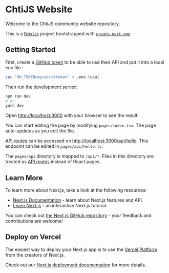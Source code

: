 # ChtiJS Website

Welcome to the ChtiJS community website repository.

This is a [Next.js](https://nextjs.org/) project bootstrapped with
[`create-next-app`](https://github.com/vercel/next.js/tree/canary/packages/create-next-app).

## Getting Started

First, create a [GitHub token](https://docs.github.com/en/enterprise-server@3.4/authentication/keeping-your-account-and-data-secure/creating-a-personal-access-token) to be able to use their API and put it into a local env file :

```sh
cat "GH_TOKEN=mysecrettoken" > .env.local
```

Then run the development server:

```bash
npm run dev
# or
yarn dev
```

Open [http://localhost:3000](http://localhost:3000) with your browser to see the
result.

You can start editing the page by modifying `pages/index.tsx`. The page
auto-updates as you edit the file.

[API routes](https://nextjs.org/docs/api-routes/introduction) can be accessed on
[http://localhost:3000/api/hello](http://localhost:3000/api/hello). This
endpoint can be edited in `pages/api/hello.ts`.

The `pages/api` directory is mapped to `/api/*`. Files in this directory are
treated as [API routes](https://nextjs.org/docs/api-routes/introduction) instead
of React pages.

## Learn More

To learn more about Next.js, take a look at the following resources:

- [Next.js Documentation](https://nextjs.org/docs) - learn about Next.js
  features and API.
- [Learn Next.js](https://nextjs.org/learn) - an interactive Next.js tutorial.

You can check out
[the Next.js GitHub repository](https://github.com/vercel/next.js/) - your
feedback and contributions are welcome!

## Deploy on Vercel

The easiest way to deploy your Next.js app is to use the
[Vercel Platform](https://vercel.com/new?utm_medium=default-template&filter=next.js&utm_source=create-next-app&utm_campaign=create-next-app-readme)
from the creators of Next.js.

Check out our
[Next.js deployment documentation](https://nextjs.org/docs/deployment) for more
details.
